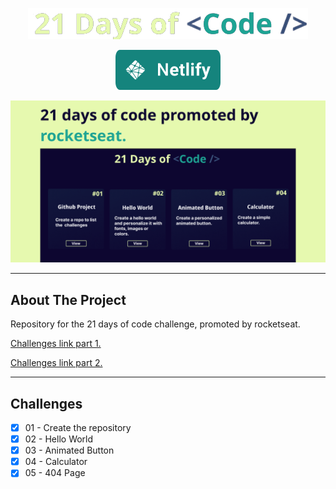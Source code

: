 <div align="center">

![](/src/assets/images/21-days-of-code.png)

[<img src="src/assets/images/deploy.svg">](https://xandowski-21-days-of-code.netlify.app/)


</div>

![](/src/assets/images/capa.png)

<hr/>

## About The Project
Repository for the 21 days of code challenge, promoted by rocketseat.

<p>

[Challenges link part 1.](https://www.instagram.com/p/ChTBg1BpLGU/)

[Challenges link part 2.](https://www.instagram.com/p/ChkahuNOLvF/)


</p>

<hr/>

## Challenges
* [x] 01 - Create the repository
* [x] 02 - Hello World
* [x] 03 - Animated Button
* [x] 04 - Calculator
* [x] 05 - 404 Page
